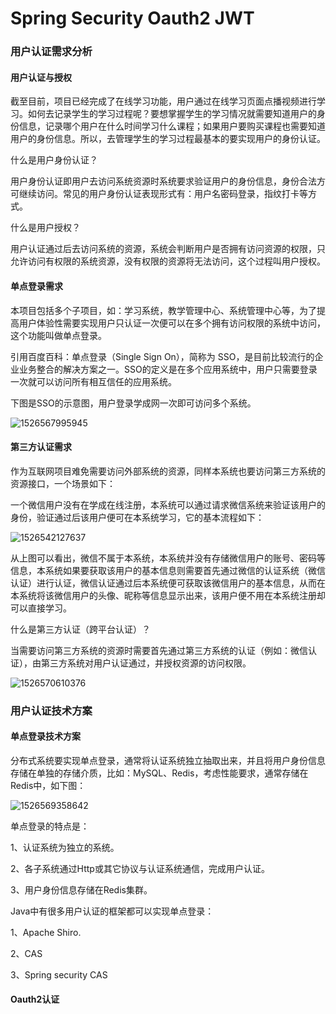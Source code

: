 # Spring Security Oauth2 JWT

### 用户认证需求分析

#### 用户认证与授权

​	截至目前，项目已经完成了在线学习功能，用户通过在线学习页面点播视频进行学习。如何去记录学生的学习过程呢？要想掌握学生的学习情况就需要知道用户的身份信息，记录哪个用户在什么时间学习什么课程；如果用户要购买课程也需要知道用户的身份信息。所以，去管理学生的学习过程最基本的要实现用户的身份认证。

什么是用户身份认证？

​	用户身份认证即用户去访问系统资源时系统要求验证用户的身份信息，身份合法方可继续访问。常见的用户身份认证表现形式有：用户名密码登录，指纹打卡等方式。

什么是用户授权？

​	用户认证通过后去访问系统的资源，系统会判断用户是否拥有访问资源的权限，只允许访问有权限的系统资源，没有权限的资源将无法访问，这个过程叫用户授权。

#### 单点登录需求

​	本项目包括多个子项目，如：学习系统，教学管理中心、系统管理中心等，为了提高用户体验性需要实现用户只认证一次便可以在多个拥有访问权限的系统中访问，这个功能叫做单点登录。

引用百度百科：单点登录（Single Sign On），简称为 SSO，是目前比较流行的企业业务整合的解决方案之一。SSO的定义是在多个应用系统中，用户只需要登录一次就可以访问所有相互信任的应用系统。

下图是SSO的示意图，用户登录学成网一次即可访问多个系统。

![1526567995945](file:///E:/%E4%BC%A0%E6%99%BA%E5%B7%A5%E4%BD%9C/%E5%A4%87%E8%AF%BE%E8%B5%84%E6%96%99/JavaEE%E5%9C%A8%E7%BA%BF%E5%B0%B1%E4%B8%9A%E7%8F%AD%E8%AF%BE%E7%A8%8B%E8%B5%84%E6%96%99/7.%E9%98%B6%E6%AE%B5%E4%B8%83-%E5%BE%AE%E6%9C%8D%E5%8A%A1-%E5%AD%A6%E6%88%90%E5%9C%A8%E7%BA%BF/01-HTML%E7%89%88%E6%9C%AC%E8%AE%B2%E4%B9%89(%E8%AF%B7%E4%BD%BF%E7%94%A8HTML%E7%89%88%E6%9C%AC%E8%AE%B2%E4%B9%89%E5%AD%A6%E4%B9%A0)/HTML%E7%89%88%E6%9C%AC/day16%20Spring%20Security%20Oauth2/images/1526567995945.png)

#### 第三方认证需求

​	作为互联网项目难免需要访问外部系统的资源，同样本系统也要访问第三方系统的资源接口，一个场景如下：

​	一个微信用户没有在学成在线注册，本系统可以通过请求微信系统来验证该用户的身份，验证通过后该用户便可在本系统学习，它的基本流程如下：

![1526542127637](file:///E:/%E4%BC%A0%E6%99%BA%E5%B7%A5%E4%BD%9C/%E5%A4%87%E8%AF%BE%E8%B5%84%E6%96%99/JavaEE%E5%9C%A8%E7%BA%BF%E5%B0%B1%E4%B8%9A%E7%8F%AD%E8%AF%BE%E7%A8%8B%E8%B5%84%E6%96%99/7.%E9%98%B6%E6%AE%B5%E4%B8%83-%E5%BE%AE%E6%9C%8D%E5%8A%A1-%E5%AD%A6%E6%88%90%E5%9C%A8%E7%BA%BF/01-HTML%E7%89%88%E6%9C%AC%E8%AE%B2%E4%B9%89(%E8%AF%B7%E4%BD%BF%E7%94%A8HTML%E7%89%88%E6%9C%AC%E8%AE%B2%E4%B9%89%E5%AD%A6%E4%B9%A0)/HTML%E7%89%88%E6%9C%AC/day16%20Spring%20Security%20Oauth2/images/1526542127637.png)

​	从上图可以看出，微信不属于本系统，本系统并没有存储微信用户的账号、密码等信息，本系统如果要获取该用户的基本信息则需要首先通过微信的认证系统（微信认证）进行认证，微信认证通过后本系统便可获取该微信用户的基本信息，从而在本系统将该微信用户的头像、昵称等信息显示出来，该用户便不用在本系统注册却可以直接学习。

什么是第三方认证（跨平台认证）？

当需要访问第三方系统的资源时需要首先通过第三方系统的认证（例如：微信认证），由第三方系统对用户认证通过，并授权资源的访问权限。

![1526570610376](file:///E:/%E4%BC%A0%E6%99%BA%E5%B7%A5%E4%BD%9C/%E5%A4%87%E8%AF%BE%E8%B5%84%E6%96%99/JavaEE%E5%9C%A8%E7%BA%BF%E5%B0%B1%E4%B8%9A%E7%8F%AD%E8%AF%BE%E7%A8%8B%E8%B5%84%E6%96%99/7.%E9%98%B6%E6%AE%B5%E4%B8%83-%E5%BE%AE%E6%9C%8D%E5%8A%A1-%E5%AD%A6%E6%88%90%E5%9C%A8%E7%BA%BF/01-HTML%E7%89%88%E6%9C%AC%E8%AE%B2%E4%B9%89(%E8%AF%B7%E4%BD%BF%E7%94%A8HTML%E7%89%88%E6%9C%AC%E8%AE%B2%E4%B9%89%E5%AD%A6%E4%B9%A0)/HTML%E7%89%88%E6%9C%AC/day16%20Spring%20Security%20Oauth2/images/1526570610376.png)

### 用户认证技术方案

#### 单点登录技术方案

分布式系统要实现单点登录，通常将认证系统独立抽取出来，并且将用户身份信息存储在单独的存储介质，比如：MySQL、Redis，考虑性能要求，通常存储在Redis中，如下图：

![1526569358642](file:///E:/%E4%BC%A0%E6%99%BA%E5%B7%A5%E4%BD%9C/%E5%A4%87%E8%AF%BE%E8%B5%84%E6%96%99/JavaEE%E5%9C%A8%E7%BA%BF%E5%B0%B1%E4%B8%9A%E7%8F%AD%E8%AF%BE%E7%A8%8B%E8%B5%84%E6%96%99/7.%E9%98%B6%E6%AE%B5%E4%B8%83-%E5%BE%AE%E6%9C%8D%E5%8A%A1-%E5%AD%A6%E6%88%90%E5%9C%A8%E7%BA%BF/01-HTML%E7%89%88%E6%9C%AC%E8%AE%B2%E4%B9%89(%E8%AF%B7%E4%BD%BF%E7%94%A8HTML%E7%89%88%E6%9C%AC%E8%AE%B2%E4%B9%89%E5%AD%A6%E4%B9%A0)/HTML%E7%89%88%E6%9C%AC/day16%20Spring%20Security%20Oauth2/images/1526569358642.png)

单点登录的特点是：

1、认证系统为独立的系统。

2、各子系统通过Http或其它协议与认证系统通信，完成用户认证。

3、用户身份信息存储在Redis集群。

 

Java中有很多用户认证的框架都可以实现单点登录：

1、Apache Shiro.

2、CAS

3、Spring security CAS

#### Oauth2认证







